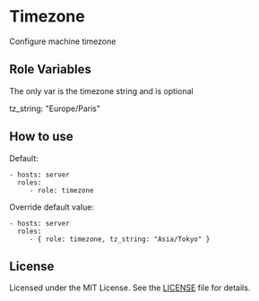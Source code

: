 Timezone
========

Configure machine timezone


Role Variables
--------------

The only var is the timezone string and is optional 

tz_string: "Europe/Paris"


How to use 
----------
Default:

    - hosts: server
      roles:
         - role: timezone

Override default value:

    - hosts: server
      roles:
         - { role: timezone, tz_string: "Asia/Tokyo" }

License
-------

Licensed under the MIT License. See the [LICENSE](LICENSE) file for details.

